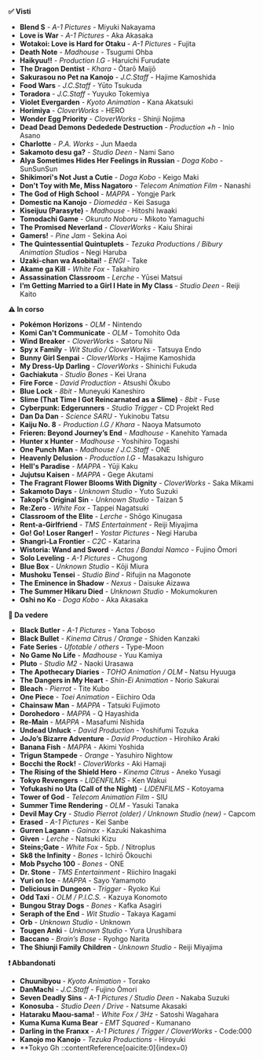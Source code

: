 **✅ Visti**

- **Blend S** - *A-1 Pictures* - Miyuki Nakayama
- **Love is War** - *A-1 Pictures* - Aka Akasaka
- **Wotakoi: Love is Hard for Otaku** - *A-1 Pictures* - Fujita
- **Death Note** - *Madhouse* - Tsugumi Ohba
- **Haikyuu!!** - *Production I.G* - Haruichi Furudate
- **The Dragon Dentist** - *Khara* - Ōtarō Maijō
- **Sakurasou no Pet na Kanojo** - *J.C.Staff* - Hajime Kamoshida
- **Food Wars** - *J.C.Staff* - Yūto Tsukuda
- **Toradora** - *J.C.Staff* - Yuyuko Tokemiya
- **Violet Evergarden** - *Kyoto Animation* - Kana Akatsuki
- **Horimiya** - *CloverWorks* - HERO
- **Wonder Egg Priority** - *CloverWorks* - Shinji Nojima
- **Dead Dead Demons Dededede Destruction** - *Production +h* - Inio Asano
- **Charlotte** - *P.A. Works* - Jun Maeda
- **Sakamoto desu ga?** - *Studio Deen* - Nami Sano
- **Alya Sometimes Hides Her Feelings in Russian** - *Doga Kobo* - SunSunSun
- **Shikimori's Not Just a Cutie** - *Doga Kobo* - Keigo Maki
- **Don't Toy with Me, Miss Nagatoro** - *Telecom Animation Film* - Nanashi
- **The God of High School** - *MAPPA* - Yongje Park
- **Domestic na Kanojo** - *Diomedéa* - Kei Sasuga
- **Kiseijuu (Parasyte)** - *Madhouse* - Hitoshi Iwaaki
- **Tomodachi Game** - *Okuruto Noboru* - Mikoto Yamaguchi
- **The Promised Neverland** - *CloverWorks* - Kaiu Shirai
- **Gamers!** - *Pine Jam* - Sekina Aoi
- **The Quintessential Quintuplets** - *Tezuka Productions / Bibury Animation Studios* - Negi Haruba
- **Uzaki-chan wa Asobitai!** - *ENGI* - Take
- **Akame ga Kill** - *White Fox* - Takahiro
- **Assassination Classroom** - *Lerche* - Yūsei Matsui
- **I’m Getting Married to a Girl I Hate in My Class** - *Studio Deen* - Reiji Kaito

**⚠️ In corso**

- **Pokémon Horizons** - *OLM* - Nintendo
- **Komi Can't Communicate** - *OLM* - Tomohito Oda
- **Wind Breaker** - *CloverWorks* - Satoru Nii
- **Spy x Family** - *Wit Studio / CloverWorks* - Tatsuya Endo
- **Bunny Girl Senpai** - *CloverWorks* - Hajime Kamoshida
- **My Dress-Up Darling** - *CloverWorks* - Shinichi Fukuda
- **Gachiakuta** - *Studio Bones* - Kei Urana
- **Fire Force** - *David Production* - Atsushi Ōkubo
- **Blue Lock** - *8bit* - Muneyuki Kaneshiro
- **Slime (That Time I Got Reincarnated as a Slime)** - *8bit* - Fuse
- **Cyberpunk: Edgerunners** - *Studio Trigger* - CD Projekt Red
- **Dan Da Dan** - *Science SARU* - Yukinobu Tatsu
- **Kaiju No. 8** - *Production I.G / Khara* - Naoya Matsumoto
- **Frieren: Beyond Journey’s End** - *Madhouse* - Kanehito Yamada
- **Hunter x Hunter** - *Madhouse* - Yoshihiro Togashi
- **One Punch Man** - *Madhouse / J.C.Staff* - ONE
- **Heavenly Delusion** - *Production I.G* - Masakazu Ishiguro
- **Hell's Paradise** - *MAPPA* - Yūji Kaku
- **Jujutsu Kaisen** - *MAPPA* - Gege Akutami
- **The Fragrant Flower Blooms With Dignity** - *CloverWorks* - Saka Mikami
- **Sakamoto Days** - *Unknown Studio* - Yuto Suzuki
- **Takopi's Original Sin** - *Unknown Studio* - Taizan 5
- **Re:Zero** - *White Fox* - Tappei Nagatsuki
- **Classroom of the Elite** - *Lerche* - Shōgo Kinugasa
- **Rent-a-Girlfriend** - *TMS Entertainment* - Reiji Miyajima
- **Go! Go! Loser Ranger!** - *Yostar Pictures* - Negi Haruba
- **Shangri-La Frontier** - *C2C* - Katarina
- **Wistoria: Wand and Sword** - *Actas / Bandai Namco* - Fujino Ōmori
- **Solo Leveling** - *A-1 Pictures* - Chugong
- **Blue Box** - *Unknown Studio* - Kōji Miura
- **Mushoku Tensei** - *Studio Bind* - Rifujin na Magonote
- **The Eminence in Shadow** - *Nexus* - Daisuke Aizawa
- **The Summer Hikaru Died** - *Unknown Studio* - Mokumokuren
- **Oshi no Ko** - *Doga Kobo* - Aka Akasaka

**📌 Da vedere**

- **Black Butler** - *A-1 Pictures* - Yana Toboso
- **Black Bullet** - *Kinema Citrus / Orange* - Shiden Kanzaki
- **Fate Series** - *Ufotable / others* - Type-Moon
- **No Game No Life** - *Madhouse* - Yuu Kamiya
- **Pluto** - *Studio M2* - Naoki Urasawa
- **The Apothecary Diaries** - *TOHO Animation / OLM* - Natsu Hyuuga
- **The Dangers in My Heart** - *Shin-Ei Animation* - Norio Sakurai
- **Bleach** - *Pierrot* - Tite Kubo
- **One Piece** - *Toei Animation* - Eiichiro Oda
- **Chainsaw Man** - *MAPPA* - Tatsuki Fujimoto
- **Dorohedoro** - *MAPPA* - Q Hayashida
- **Re-Main** - *MAPPA* - Masafumi Nishida
- **Undead Unluck** - *David Production* - Yoshifumi Tozuka
- **JoJo’s Bizarre Adventure** - *David Production* - Hirohiko Araki
- **Banana Fish** - *MAPPA* - Akimi Yoshida
- **Trigun Stampede** - *Orange* - Yasuhiro Nightow
- **Bocchi the Rock!** - *CloverWorks* - Aki Hamaji
- **The Rising of the Shield Hero** - *Kinema Citrus* - Aneko Yusagi
- **Tokyo Revengers** - *LIDENFILMS* - Ken Wakui
- **Yofukashi no Uta (Call of the Night)** - *LIDENFILMS* - Kotoyama
- **Tower of God** - *Telecom Animation Film* - SIU
- **Summer Time Rendering** - *OLM* - Yasuki Tanaka
- **Devil May Cry** - *Studio Pierrot (older) / Unknown Studio (new)* - Capcom
- **Erased** - *A-1 Pictures* - Kei Sanbe
- **Gurren Lagann** - *Gainax* - Kazuki Nakashima
- **Given** - *Lerche* - Natsuki Kizu
- **Steins;Gate** - *White Fox* - 5pb. / Nitroplus
- **Sk8 the Infinity** - *Bones* - Ichirō Ōkouchi
- **Mob Psycho 100** - *Bones* - ONE
- **Dr. Stone** - *TMS Entertainment* - Riichiro Inagaki
- **Yuri on Ice** - *MAPPA* - Sayo Yamamoto
- **Delicious in Dungeon** - *Trigger* - Ryoko Kui
- **Odd Taxi** - *OLM / P.I.C.S.* - Kazuya Konomoto
- **Bungou Stray Dogs** - *Bones* - Kafka Asagiri
- **Seraph of the End** - *Wit Studio* - Takaya Kagami
- **Orb** - *Unknown Studio* - Unknown
- **Tougen Anki** - *Unknown Studio* - Yura Urushibara
- **Baccano** - *Brain’s Base* - Ryohgo Narita
- **The Shiunji Family Children** - *Unknown Studio* - Reiji Miyajima

**❗ Abbandonati**

- **Chuunibyou** - *Kyoto Animation* - Torako
- **DanMachi** - *J.C.Staff* - Fujino Ōmori
- **Seven Deadly Sins** - *A-1 Pictures / Studio Deen* - Nakaba Suzuki
- **Konosuba** - *Studio Deen / Drive* - Natsume Akasaki
- **Hataraku Maou-sama!** - *White Fox / 3Hz* - Satoshi Wagahara
- **Kuma Kuma Kuma Bear** - *EMT Squared* - Kumanano
- **Darling in the Franxx** - *A-1 Pictures / Trigger / CloverWorks* - Code:000
- **Kanojo mo Kanojo** - *Tezuka Productions* - Hiroyuki
- **Tokyo Gh
::contentReference[oaicite:0]{index=0}
 
